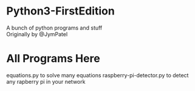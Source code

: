 # Python3-FirstEdition
A bunch of python programs and stuff  
Originally by @JymPatel

# All Programs Here
equations.py to solve many equations
raspberry-pi-detector.py to detect any rapberry pi in your network
